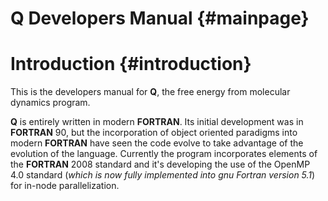 Q Developers Manual {#mainpage}
===================

Introduction {#introduction}
============

This is  the developers manual for **Q**, the free  energy from molecular
dynamics program.  

**Q**  is entirely written in  modern **FORTRAN**. Its  initial development
was in  **FORTRAN**  90, but the incorporation of object oriented paradigms
into modern **FORTRAN** have  seen the code  evolve to take advantage of the
evolution of the language. Currently  the program incorporates elements of the
**FORTRAN** 2008 standard and it's developing the use of the OpenMP 4.0 standard
(*which  is  now  fully implemented   into    gnu   Fortran    version   5.1*)   for in-node parallelization.
